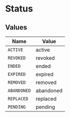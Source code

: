 # Status


## Values

| Name        | Value       |
| ----------- | ----------- |
| `ACTIVE`    | active      |
| `REVOKED`   | revoked     |
| `ENDED`     | ended       |
| `EXPIRED`   | expired     |
| `REMOVED`   | removed     |
| `ABANDONED` | abandoned   |
| `REPLACED`  | replaced    |
| `PENDING`   | pending     |